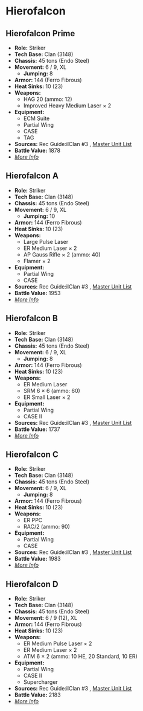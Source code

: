 # Hierofalcon 

## Hierofalcon Prime 

- **Role:** Striker 
- **Tech Base:** Clan (3148) 
- **Chassis:** 45 tons (Endo Steel) 
- **Movement:** 6 / 9, XL 
  - **Jumping:** 8 
- **Armor:** 144 (Ferro Fibrous) 
- **Heat Sinks:** 10 (23) 
- **Weapons:** 
  - HAG 20 (ammo: 12) 
  - Improved Heavy Medium Laser × 2 
- **Equipment:** 
  - ECM Suite 
  - Partial Wing 
  - CASE 
  - TAG 
- **Sources:** Rec Guide:ilClan #3 , [Master Unit List](http://masterunitlist.info/Unit/Details/7484) 
- **Battle Value:** 1878 
- [*More Info*](hierofalcon/hierofalcon_prime.md) 

## Hierofalcon A 

- **Role:** Striker 
- **Tech Base:** Clan (3148) 
- **Chassis:** 45 tons (Endo Steel) 
- **Movement:** 6 / 9, XL 
  - **Jumping:** 10 
- **Armor:** 144 (Ferro Fibrous) 
- **Heat Sinks:** 10 (23) 
- **Weapons:** 
  - Large Pulse Laser 
  - ER Medium Laser × 2 
  - AP Gauss Rifle × 2 (ammo: 40) 
  - Flamer × 2 
- **Equipment:** 
  - Partial Wing 
  - CASE 
- **Sources:** Rec Guide:ilClan #3 , [Master Unit List](http://masterunitlist.info/Unit/Details/7485) 
- **Battle Value:** 1953 
- [*More Info*](hierofalcon/hierofalcon_a.md) 

## Hierofalcon B 

- **Role:** Striker 
- **Tech Base:** Clan (3148) 
- **Chassis:** 45 tons (Endo Steel) 
- **Movement:** 6 / 9, XL 
  - **Jumping:** 8 
- **Armor:** 144 (Ferro Fibrous) 
- **Heat Sinks:** 10 (23) 
- **Weapons:** 
  - ER Medium Laser 
  - SRM 6 × 6 (ammo: 60) 
  - ER Small Laser × 2 
- **Equipment:** 
  - Partial Wing 
  - CASE II 
- **Sources:** Rec Guide:ilClan #3 , [Master Unit List](http://masterunitlist.info/Unit/Details/7486) 
- **Battle Value:** 1737 
- [*More Info*](hierofalcon/hierofalcon_b.md) 

## Hierofalcon C 

- **Role:** Striker 
- **Tech Base:** Clan (3148) 
- **Chassis:** 45 tons (Endo Steel) 
- **Movement:** 6 / 9, XL 
  - **Jumping:** 8 
- **Armor:** 144 (Ferro Fibrous) 
- **Heat Sinks:** 10 (23) 
- **Weapons:** 
  - ER PPC 
  - RAC/2 (ammo: 90) 
- **Equipment:** 
  - Partial Wing 
  - CASE 
- **Sources:** Rec Guide:ilClan #3 , [Master Unit List](http://masterunitlist.info/Unit/Details/7487) 
- **Battle Value:** 1983 
- [*More Info*](hierofalcon/hierofalcon_c.md) 

## Hierofalcon D 

- **Role:** Striker 
- **Tech Base:** Clan (3148) 
- **Chassis:** 45 tons (Endo Steel) 
- **Movement:** 6 / 9 (12), XL 
- **Armor:** 144 (Ferro Fibrous) 
- **Heat Sinks:** 10 (23) 
- **Weapons:** 
  - ER Medium Pulse Laser × 2 
  - ER Medium Laser × 2 
  - ATM 6 × 2 (ammo: 10 HE, 20 Standard, 10 ER) 
- **Equipment:** 
  - Partial Wing 
  - CASE II 
  - Supercharger 
- **Sources:** Rec Guide:ilClan #3 , [Master Unit List](http://masterunitlist.info/Unit/Details/7488) 
- **Battle Value:** 2183 
- [*More Info*](hierofalcon/hierofalcon_d.md) 

